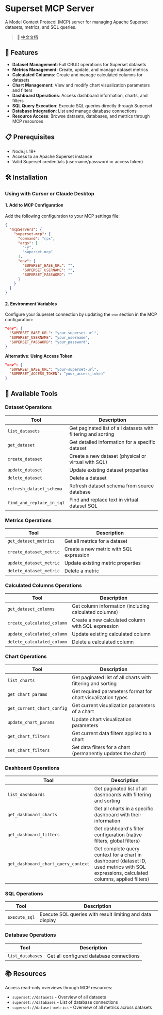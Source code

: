 # Superset MCP Server

A Model Context Protocol (MCP) server for managing Apache Superset datasets, metrics, and SQL queries.

> 📖 [中文文档](README_zh.md)

## 🚀 Features

- **Dataset Management**: Full CRUD operations for Superset datasets
- **Metrics Management**: Create, update, and manage dataset metrics
- **Calculated Columns**: Create and manage calculated columns for datasets
- **Chart Management**: View and modify chart visualization parameters and filters
- **Dashboard Operations**: Access dashboard information, charts, and filters
- **SQL Query Execution**: Execute SQL queries directly through Superset
- **Database Integration**: List and manage database connections
- **Resource Access**: Browse datasets, databases, and metrics through MCP resources

## 📋 Prerequisites

- Node.js 18+ 
- Access to an Apache Superset instance
- Valid Superset credentials (username/password or access token)

## 🛠️ Installation

### Using with Cursor or Claude Desktop

#### 1. Add to MCP Configuration
Add the following configuration to your MCP settings file:

```json
{
  "mcpServers": {
    "superset-mcp": {
      "command": "npx",
      "args": [
        "-y",
        "superset-mcp"
      ],
      "env": {
        "SUPERSET_BASE_URL": "",
        "SUPERSET_USERNAME": "",
        "SUPERSET_PASSWORD": ""
      }
    }
  }
}
```

#### 2. Environment Variables
Configure your Superset connection by updating the `env` section in the MCP configuration:

```json
"env": {
  "SUPERSET_BASE_URL": "your-superset-url",
  "SUPERSET_USERNAME": "your_username",
  "SUPERSET_PASSWORD": "your_password",
}
```

**Alternative: Using Access Token**
```json
"env": {
  "SUPERSET_BASE_URL": "your-superset-url",
  "SUPERSET_ACCESS_TOKEN": "your_access_token"
}
```

## 🔧 Available Tools

### Dataset Operations
| Tool | Description |
|------|-------------|
| `list_datasets` | Get paginated list of all datasets with filtering and sorting |
| `get_dataset` | Get detailed information for a specific dataset |
| `create_dataset` | Create a new dataset (physical or virtual with SQL) |
| `update_dataset` | Update existing dataset properties |
| `delete_dataset` | Delete a dataset |
| `refresh_dataset_schema` | Refresh dataset schema from source database |
| `find_and_replace_in_sql` | Find and replace text in virtual dataset SQL |

### Metrics Operations
| Tool | Description |
|------|-------------|
| `get_dataset_metrics` | Get all metrics for a dataset |
| `create_dataset_metric` | Create a new metric with SQL expression |
| `update_dataset_metric` | Update existing metric properties |
| `delete_dataset_metric` | Delete a metric |

### Calculated Columns Operations
| Tool | Description |
|------|-------------|
| `get_dataset_columns` | Get column information (including calculated columns) |
| `create_calculated_column` | Create a new calculated column with SQL expression |
| `update_calculated_column` | Update existing calculated column |
| `delete_calculated_column` | Delete a calculated column |

### Chart Operations
| Tool | Description |
|------|-------------|
| `list_charts` | Get paginated list of all charts with filtering and sorting |
| `get_chart_params` | Get required parameters format for chart visualization types |
| `get_current_chart_config` | Get current visualization parameters of a chart |
| `update_chart_params` | Update chart visualization parameters |
| `get_chart_filters` | Get current data filters applied to a chart |
| `set_chart_filters` | Set data filters for a chart (permanently updates the chart) |

### Dashboard Operations
| Tool | Description |
|------|-------------|
| `list_dashboards` | Get paginated list of all dashboards with filtering and sorting |
| `get_dashboard_charts` | Get all charts in a specific dashboard with their information |
| `get_dashboard_filters` | Get dashboard's filter configuration (native filters, global filters) |
| `get_dashboard_chart_query_context` | Get complete query context for a chart in dashboard (dataset ID, used metrics with SQL expressions, calculated columns, applied filters) |

### SQL Operations
| Tool | Description |
|------|-------------|
| `execute_sql` | Execute SQL queries with result limiting and data display |

### Database Operations
| Tool | Description |
|------|-------------|
| `list_databases` | Get all configured database connections |

## 📚 Resources

Access read-only overviews through MCP resources:

- `superset://datasets` - Overview of all datasets
- `superset://databases` - List of database connections  
- `superset://dataset-metrics` - Overview of all metrics across datasets

